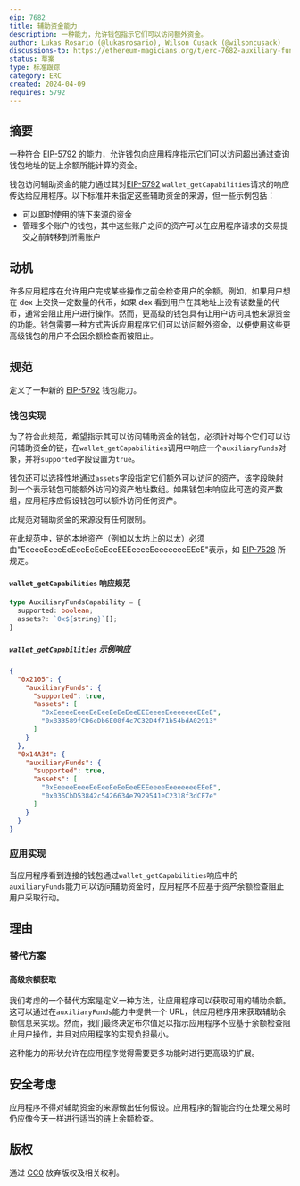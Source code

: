 ```yaml
---
eip: 7682
title: 辅助资金能力
description: 一种能力，允许钱包指示它们可以访问额外资金。
author: Lukas Rosario (@lukasrosario), Wilson Cusack (@wilsoncusack)
discussions-to: https://ethereum-magicians.org/t/erc-7682-auxiliary-funds-capability/19599
status: 草案
type: 标准跟踪
category: ERC
created: 2024-04-09
requires: 5792
---
```


## 摘要

一种符合 [EIP-5792](./eip-5792.md) 的能力，允许钱包向应用程序指示它们可以访问超出通过查询钱包地址的链上余额所能计算的资金。

钱包访问辅助资金的能力通过其对[EIP-5792](./eip-5792.md) `wallet_getCapabilities`请求的响应传达给应用程序。以下标准并未指定这些辅助资金的来源，但一些示例包括：

- 可以即时使用的链下来源的资金
- 管理多个账户的钱包，其中这些账户之间的资产可以在应用程序请求的交易提交之前转移到所需账户

## 动机

许多应用程序在允许用户完成某些操作之前会检查用户的余额。例如，如果用户想在 dex 上交换一定数量的代币，如果 dex 看到用户在其地址上没有该数量的代币，通常会阻止用户进行操作。然而，更高级的钱包具有让用户访问其他来源资金的功能。钱包需要一种方式告诉应用程序它们可以访问额外资金，以便使用这些更高级钱包的用户不会因余额检查而被阻止。

## 规范

定义了一种新的 [EIP-5792](./eip-5792.md) 钱包能力。

### 钱包实现

为了符合此规范，希望指示其可以访问辅助资金的钱包，必须针对每个它们可以访问辅助资金的链，在`wallet_getCapabilities`调用中响应一个`auxiliaryFunds`对象，并将`supported`字段设置为`true`。

钱包还可以选择性地通过`assets`字段指定它们额外可以访问的资产，该字段映射到一个表示钱包可能额外访问的资产地址数组。如果钱包未响应此可选的资产数组，应用程序应假设钱包可以额外访问任何资产。

此规范对辅助资金的来源没有任何限制。

在此规范中，链的本地资产（例如以太坊上的以太）必须由"EeeeeEeeeEeEeeEeEeEeeEEEeeeeEeeeeeeeEEeE"表示，如 [EIP-7528](./eip-7528) 所规定。

#### `wallet_getCapabilities` 响应规范

```typescript
type AuxiliaryFundsCapability = {
  supported: boolean;
  assets?: `0x${string}`[];
}
```

##### `wallet_getCapabilities` 示例响应

```json
{
  "0x2105": {
    "auxiliaryFunds": {
      "supported": true,
      "assets": [
        "0xEeeeeEeeeEeEeeEeEeEeeEEEeeeeEeeeeeeeEEeE",
        "0x833589fCD6eDb6E08f4c7C32D4f71b54bdA02913"
      ]
    }
  },
  "0x14A34": {
    "auxiliaryFunds": {
      "supported": true,
      "assets": [
        "0xEeeeeEeeeEeEeeEeEeEeeEEEeeeeEeeeeeeeEEeE",
        "0x036CbD53842c5426634e7929541eC2318f3dCF7e"
      ]
    }
  }
}
```

### 应用实现

当应用程序看到连接的钱包通过`wallet_getCapabilities`响应中的`auxiliaryFunds`能力可以访问辅助资金时，应用程序不应基于资产余额检查阻止用户采取行动。

## 理由

### 替代方案

#### 高级余额获取

我们考虑的一个替代方案是定义一种方法，让应用程序可以获取可用的辅助余额。这可以通过在`auxiliaryFunds`能力中提供一个 URL，供应用程序用来获取辅助余额信息来实现。然而，我们最终决定布尔值足以指示应用程序不应基于余额检查阻止用户操作，并且对应用程序的实现负担最小。

这种能力的形状允许在应用程序觉得需要更多功能时进行更高级的扩展。

## 安全考虑

应用程序不得对辅助资金的来源做出任何假设。应用程序的智能合约在处理交易时仍应像今天一样进行适当的链上余额检查。

## 版权

通过 [CC0](../LICENSE.md) 放弃版权及相关权利。